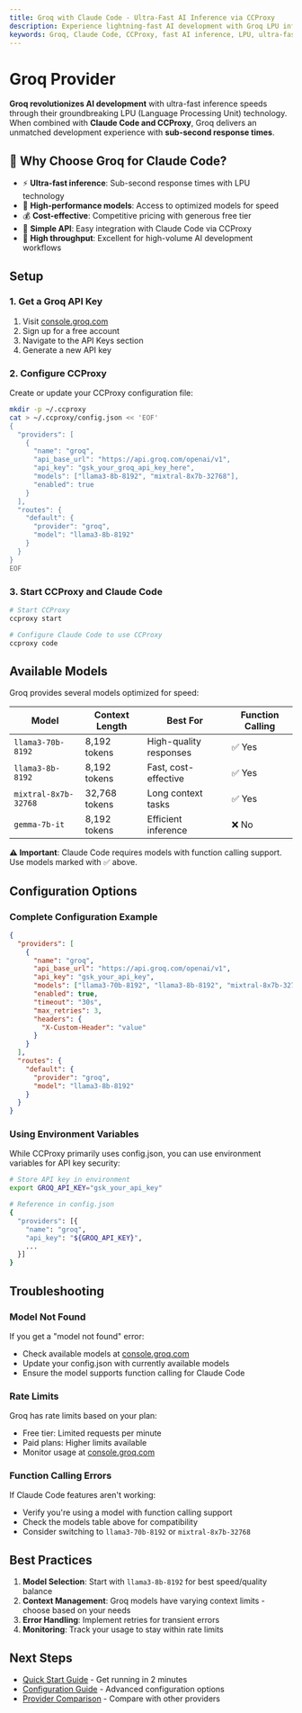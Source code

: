 ```yaml
---
title: Groq with Claude Code - Ultra-Fast AI Inference via CCProxy
description: Experience lightning-fast AI development with Groq LPU infrastructure through CCProxy. Access high-performance models with Claude Code for sub-second inference speeds.
keywords: Groq, Claude Code, CCProxy, fast AI inference, LPU, ultra-fast AI, AI proxy, sub-second responses
---
```


# Groq Provider

**Groq revolutionizes AI development** with ultra-fast inference speeds through their groundbreaking LPU (Language Processing Unit) technology. When combined with **Claude Code and CCProxy**, Groq delivers an unmatched development experience with **sub-second response times**.

## 🚀 Why Choose Groq for Claude Code?

- ⚡ **Ultra-fast inference**: Sub-second response times with LPU technology
- 🚀 **High-performance models**: Access to optimized models for speed
- 💰 **Cost-effective**: Competitive pricing with generous free tier
- 🎯 **Simple API**: Easy integration with Claude Code via CCProxy
- 🔄 **High throughput**: Excellent for high-volume AI development workflows

## Setup

### 1. Get a Groq API Key

1. Visit [console.groq.com](https://console.groq.com)
2. Sign up for a free account
3. Navigate to the API Keys section
4. Generate a new API key

### 2. Configure CCProxy

Create or update your CCProxy configuration file:

```bash
mkdir -p ~/.ccproxy
cat > ~/.ccproxy/config.json << 'EOF'
{
  "providers": [
    {
      "name": "groq",
      "api_base_url": "https://api.groq.com/openai/v1",
      "api_key": "gsk_your_groq_api_key_here",
      "models": ["llama3-8b-8192", "mixtral-8x7b-32768"],
      "enabled": true
    }
  ],
  "routes": {
    "default": {
      "provider": "groq",
      "model": "llama3-8b-8192"
    }
  }
}
EOF
```

### 3. Start CCProxy and Claude Code

```bash
# Start CCProxy
ccproxy start

# Configure Claude Code to use CCProxy
ccproxy code
```

## Available Models

Groq provides several models optimized for speed:

| Model | Context Length | Best For | Function Calling |
|-------|----------------|----------|------------------|
| `llama3-70b-8192` | 8,192 tokens | High-quality responses | ✅ Yes |
| `llama3-8b-8192` | 8,192 tokens | Fast, cost-effective | ✅ Yes |
| `mixtral-8x7b-32768` | 32,768 tokens | Long context tasks | ✅ Yes |
| `gemma-7b-it` | 8,192 tokens | Efficient inference | ❌ No |

**⚠️ Important**: Claude Code requires models with function calling support. Use models marked with ✅ above.

## Configuration Options

### Complete Configuration Example

```json
{
  "providers": [
    {
      "name": "groq",
      "api_base_url": "https://api.groq.com/openai/v1",
      "api_key": "gsk_your_api_key",
      "models": ["llama3-70b-8192", "llama3-8b-8192", "mixtral-8x7b-32768"],
      "enabled": true,
      "timeout": "30s",
      "max_retries": 3,
      "headers": {
        "X-Custom-Header": "value"
      }
    }
  ],
  "routes": {
    "default": {
      "provider": "groq",
      "model": "llama3-8b-8192"
    }
  }
}
```

### Using Environment Variables

While CCProxy primarily uses config.json, you can use environment variables for API key security:

```bash
# Store API key in environment
export GROQ_API_KEY="gsk_your_api_key"

# Reference in config.json
{
  "providers": [{
    "name": "groq",
    "api_key": "${GROQ_API_KEY}",
    ...
  }]
}
```

## Troubleshooting

### Model Not Found
If you get a "model not found" error:
- Check available models at [console.groq.com](https://console.groq.com)
- Update your config.json with currently available models
- Ensure the model supports function calling for Claude Code

### Rate Limits
Groq has rate limits based on your plan:
- Free tier: Limited requests per minute
- Paid plans: Higher limits available
- Monitor usage at [console.groq.com](https://console.groq.com)

### Function Calling Errors
If Claude Code features aren't working:
- Verify you're using a model with function calling support
- Check the models table above for compatibility
- Consider switching to `llama3-70b-8192` or `mixtral-8x7b-32768`

## Best Practices

1. **Model Selection**: Start with `llama3-8b-8192` for best speed/quality balance
2. **Context Management**: Groq models have varying context limits - choose based on your needs
3. **Error Handling**: Implement retries for transient errors
4. **Monitoring**: Track your usage to stay within rate limits

## Next Steps

- [Quick Start Guide](/guide/quick-start) - Get running in 2 minutes
- [Configuration Guide](/guide/configuration) - Advanced configuration options
- [Provider Comparison](/providers/) - Compare with other providers